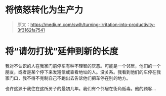 # 将愤怒转化为生产力

> 原文：<https://medium.com/swlh/turning-irritation-into-productivity-3f3162fa7541>

# 将“请勿打扰”延伸到新的长度

我对不认识的人在我家门前停车有种不理智的厌恶。可能是一个邻居，他们的一个朋友，或者是某个停下来发短信或查看地址的人。没关系。我看到他们的车停在我家门口，我不得不克制自己不跑出去告诉他们把车停在别的地方。

也许这源于我住在这所房子的最初几年。我们有个邻居在街角贩毒。他的顾客…